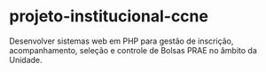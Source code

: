 # projeto-institucional-ccne
Desenvolver sistemas web em PHP para gestão de inscrição, acompanhamento, seleção e controle de Bolsas PRAE no âmbito da Unidade.
